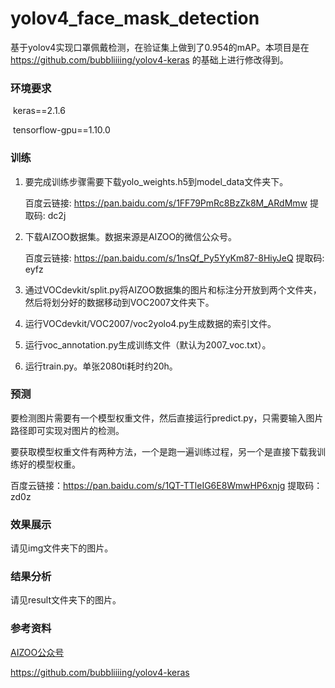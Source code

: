 # yolov4_face_mask_detection
基于yolov4实现口罩佩戴检测，在验证集上做到了0.954的mAP。本项目是在 https://github.com/bubbliiiing/yolov4-keras 的基础上进行修改得到。

### 环境要求

​	keras==2.1.6

​	tensorflow-gpu==1.10.0

### 训练

1. 要完成训练步骤需要下载yolo_weights.h5到model_data文件夹下。

   百度云链接: https://pan.baidu.com/s/1FF79PmRc8BzZk8M_ARdMmw 提取码: dc2j

2. 下载AIZOO数据集。数据来源是AIZOO的微信公众号。

   百度云链接: https://pan.baidu.com/s/1nsQf_Py5YyKm87-8HiyJeQ 提取码: eyfz

3. 通过VOCdevkit/split.py将AIZOO数据集的图片和标注分开放到两个文件夹，然后将划分好的数据移动到VOC2007文件夹下。

4. 运行VOCdevkit/VOC2007/voc2yolo4.py生成数据的索引文件。

5. 运行voc_annotation.py生成训练文件（默认为2007_voc.txt）。

6. 运行train.py。单张2080ti耗时约20h。

### 预测

要检测图片需要有一个模型权重文件，然后直接运行predict.py，只需要输入图片路径即可实现对图片的检测。

要获取模型权重文件有两种方法，一个是跑一遍训练过程，另一个是直接下载我训练好的模型权重。

百度云链接：https://pan.baidu.com/s/1QT-TTleIG6E8WmwHP6xnjg 提取码：zd0z

### 效果展示

请见img文件夹下的图片。

### 结果分析

请见result文件夹下的图片。

### 参考资料

[AIZOO公众号](https://mp.weixin.qq.com/s?__biz=MzIyMDY2MTUyNg==&mid=2247483755&idx=1&sn=102c178eeb359617c67aa8cc615a90ce&chksm=97c9d312a0be5a04935c63857e05b1b00a8b5c298d6fa0ffca35e8d026c09169c3ca62e620a2&mpshare=1&scene=1&srcid=&sharer_sharetime=1585995397229&sharer_shareid=cfe18de94f3a847e5ada278bbc490577&exportkey=AQVINroZXgLbi%2BgTqyA1uG8%3D&pass_ticket=mWIVA3QAV6s8RB5LXrZtstiHlu59hNAG7UDhJOnA43G9Pe8xmbQCr%2FksIbtTbVUi#rd)

https://github.com/bubbliiiing/yolov4-keras